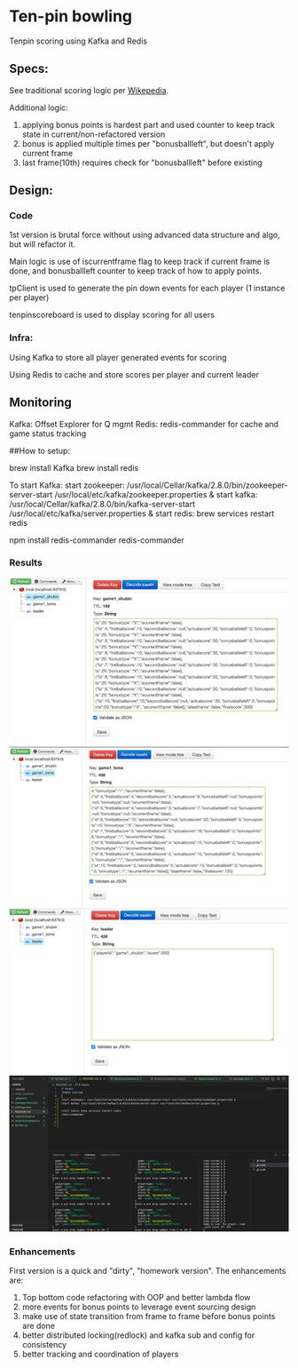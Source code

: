 # Ten-pin bowling
Tenpin scoring using Kafka and Redis

## Specs:
See traditional scoring logic per <a href="https://en.wikipedia.org/wiki/Ten-pin_bowling#Scoring">Wikepedia</a>.

Additional logic:
<ol>
<li>applying bonus points is hardest part and used counter to keep track state in current/non-refactored version</li>
<li>bonus is applied multiple times per "bonusballleft", but doesn't apply current frame</li>
<li>last frame(10th) requires check for "bonusballleft" before existing</li>
</ol>

## Design: 
### Code
1st version is brutal force without using advanced data structure and algo, but will refactor it.

Main logic is use of iscurrentframe flag to keep track if current frame is done, and bonusballleft counter
to keep track of how to apply points.

tpClient is used to generate the pin down events for each player (1 instance per player)

tenpinscoreboard is used to display scoring for all users

### Infra:
Using Kafka to store all player generated events for scoring

Using Redis to cache and store scores per player and current leader

## Monitoring
Kafka: Offset Explorer for Q mgmt
Redis: redis-commander for cache and game status tracking

##How to setup:

brew install Kafka 
brew install redis

To start Kafka:
start zookeeper: /usr/local/Cellar/kafka/2.8.0/bin/zookeeper-server-start /usr/local/etc/kafka/zookeeper.properties &
start kafka: /usr/local/Cellar/kafka/2.8.0/bin/kafka-server-start /usr/local/etc/kafka/server.properties &
start redis: brew services restart redis

npm install redis-commander
redis-commander

### Results
![img1](/imgs/img1.png)
![img2](/imgs/img2.png)
![img3](/imgs/img3.png)
![img4](/imgs/img4.png)

### Enhancements
First version is a quick and "dirty", "homework version". The enhancements are:
<ol>
<li>Top bottom code refactoring with OOP and better lambda flow</li>
<li>more events for bonus points to leverage event sourcing design</li>
<li>make use of state transition from frame to frame before bonus points are done</li>
<li>better distributed locking(redlock) and kafka sub and config for consistency </li>
<li>better tracking and coordination of players</li>
</ol>
